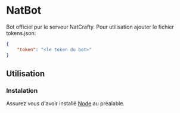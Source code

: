 # NatBot

Bot officiel pur le serveur NatCrafty.
Pour utilisation ajouter le fichier tokens.json:
```json
{
	"token": "<le token du bot>"
}
``` 

## Utilisation

### Instalation
Assurez vous d'avoir installé [Node](https://nodejs.org/en) au préalable.